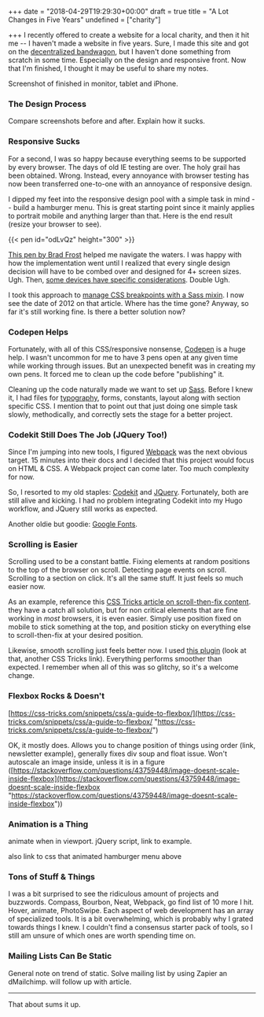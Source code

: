 +++
date = "2018-04-29T19:29:30+00:00"
draft = true
title = "A Lot Changes in Five Years"
undefined = ["charity"]

+++
I recently offered to create a website for a local charity, and then it hit me -- I haven't made a website in five years. Sure, I made this site and got on the [decentralized bandwagon](http://ryancampbell.blog/blog/i-m-late-to-the-jamstack-party/), but I haven't done something from scratch in some time. Especially on the design and responsive front. Now that I'm finished, I thought it may be useful to share my notes.

<!--more-->

Screenshot of finished in monitor, tablet and iPhone.

### The Design Process

Compare screenshots before and after. Explain how it sucks.

### Responsive Sucks

For a second, I was so happy because everything seems to be supported by every browser. The days of old IE testing are over. The holy grail has been obtained. Wrong. Instead, every annoyance with browser testing has now been transferred one-to-one with an annoyance of responsive design.

I dipped my feet into the responsive design pool with a simple task in mind -- build a hamburger menu. This is great starting point since it mainly applies to portrait mobile and anything larger than that. Here is the end result (resize your browser to see).

{{< pen id="odLvQz" height="300" >}}

[This pen by Brad Frost](https://codepen.io/bradfrost/pen/sHvaz) helped me navigate the waters. I was happy with how the implementation went until I realized that every single design decision will have to be combed over and designed for 4+ screen sizes. Ugh. Then, [some devices have specific considerations](https://webkit.org/blog/7929/designing-websites-for-iphone-x/). Double Ugh.

I took this approach to [manage CSS breakpoints with a Sass mixin](https://css-tricks.com/media-queries-sass-3-2-and-codekit/). I now see the date of 2012 on that article. Where has the time gone? Anyway, so far it's still working fine. Is there a better solution now?

### Codepen Helps

Fortunately, with all of this CSS/responsive nonsense, [Codepen](http://codepen.io) is a huge help. I wasn't uncommon for me to have 3 pens open at any given time while working through issues. But an unexpected benefit was in creating my own pens. It forced me to clean up the code before "publishing" it. 

Cleaning up the code naturally made we want to set up [Sass](http://sass-lang.com). Before I knew it, I had files for [typography](https://devinhunt.github.io/typebase.css/), forms, constants, layout along with section specific CSS. I mention that to point out that just doing one simple task slowly, methodically, and correctly sets the stage for a better project.

### Codekit Still Does The Job (JQuery Too!)

Since I'm jumping into new tools, I figured [Webpack](https://webpack.js.org) was the next obvious target. 15 minutes into their docs and I decided that this project would focus on HTML & CSS. A Webpack project can come later. Too much complexity for now.

So, I resorted to my old staples: [Codekit](https://codekitapp.com) and [JQuery](http://jquery.com). Fortunately, both are still alive and kicking. I had no problem integrating Codekit into my Hugo workflow, and JQuery still works as expected.

Another oldie but goodie: [Google Fonts](https://fonts.google.com).

### Scrolling is Easier

Scrolling used to be a constant battle. Fixing elements at random positions to the top of the browser on scroll. Detecting page events on scroll. Scrolling to a section on click. It's all the same stuff. It just feels so much easier now.

As an example, reference this [CSS Tricks article on scroll-then-fix content](https://css-tricks.com/scroll-fix-content/). they have a catch all solution, but for non critical elements that are fine working in _most_ browsers, it is even easier. Simply use position fixed on mobile to stick something at the top, and position sticky on everything else to scroll-then-fix at your desired position. 

Likewise, smooth scrolling just feels better now. I used [this plugin](https://css-tricks.com/snippets/jquery/smooth-scrolling/) (look at that, another CSS Tricks link). Everything performs smoother than expected. I remember when all of this was so glitchy, so it's a welcome change.

### Flexbox Rocks & Doesn't

[https://css-tricks.com/snippets/css/a-guide-to-flexbox/](https://css-tricks.com/snippets/css/a-guide-to-flexbox/ "https://css-tricks.com/snippets/css/a-guide-to-flexbox/")

OK, it mostly does. Allows you to change position of things using order (link, newsletter example), generally fixes div soup and float issue. Won't autoscale an image inside, unless it is in a figure ([https://stackoverflow.com/questions/43759448/image-doesnt-scale-inside-flexbox](https://stackoverflow.com/questions/43759448/image-doesnt-scale-inside-flexbox "https://stackoverflow.com/questions/43759448/image-doesnt-scale-inside-flexbox"))

### Animation is a Thing

animate when in viewport. jQuery script, link to example.

also link to css that animated hamburger menu above

### Tons of Stuff & Things

I was a bit surprised to see the ridiculous amount of projects and buzzwords. Compass, Bourbon, Neat, Webpack, go find list of 10 more I hit. Hover, animate, PhotoSwipe. Each aspect of web development has an array of specialized tools. It is a bit overwhelming, which is probably why I grated towards things I knew. I couldn't find a consensus starter pack of tools, so I still am unsure of which ones are worth spending time on.

### Mailing Lists Can Be Static

General note on trend of static. Solve mailing list by using Zapier an dMailchimp. will follow up with article.

---

That about sums it up.